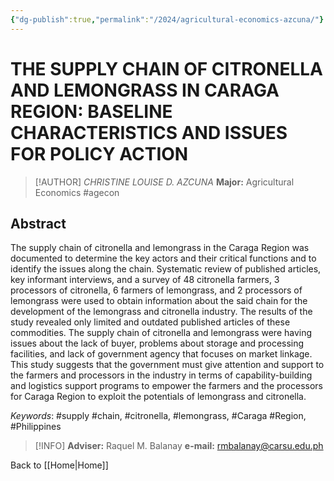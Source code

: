 ```yaml
---
{"dg-publish":true,"permalink":"/2024/agricultural-economics-azcuna/"}
---
```


# THE SUPPLY CHAIN OF CITRONELLA AND LEMONGRASS IN CARAGA REGION: BASELINE CHARACTERISTICS AND ISSUES FOR POLICY ACTION
> [!AUTHOR] *CHRISTINE LOUISE D. AZCUNA*
> **Major:** Agricultural Economics #agecon 
## Abstract
The supply chain of citronella and lemongrass in the Caraga Region was documented to determine the key actors and their critical functions and to identify the issues along the chain. Systematic review of published articles, key informant interviews, and a survey of 48 citronella farmers, 3 processors of citronella, 6 farmers of lemongrass, and 2 processors of lemongrass were used to obtain information about the said chain for the development of the lemongrass and citronella industry. The results of the study revealed only limited and outdated published articles of these commodities. The supply chain of citronella and lemongrass were having issues about the lack of buyer, problems about storage and processing facilities, and lack of government agency that focuses on market linkage. This study suggests that the government must give attention and support to the farmers and processors in the industry in terms of capability-building and logistics support programs to empower the farmers and the processors for Caraga Region to exploit the potentials of lemongrass and citronella.

*Keywords*: #supply #chain, #citronella, #lemongrass, #Caraga #Region, #Philippines

> [!INFO] **Adviser:** Raquel M. Balanay
> **e-mail:** rmbalanay@carsu.edu.ph

Back to [[Home\|Home]]